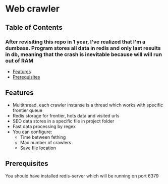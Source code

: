 # Web crawler

## Table of Contents
### After revisiting this repo in 1 year, I've realized that I'm a dumbass. Program stores all data in redis and only last results in db, meaning that the crash is inevitable because will will run out of RAM

- [Features](#features)
- [Prerequisites](#prerequisites)
  
## Features

- Multithread, each crawler instanse is a thread which works with specific frontier queue
- Redis storage for frontier, hots data and visited urls
- SEO data stores in a specific file in project folder
- Fast data processing by regex
- You can configure:
  - Time between fething
  - Max number of crawlers
  - Save file location

## Prerequisites

You should have installed redis-server which will be running on port 6379
